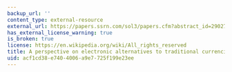 ```yaml
---
backup_url: ''
content_type: external-resource
external_url: https://papers.ssrn.com/sol3/papers.cfm?abstract_id=2902721
has_external_license_warning: true
is_broken: true
license: https://en.wikipedia.org/wiki/All_rights_reserved
title: A perspective on electronic alternatives to traditional currencies
uid: acf1cd38-e740-4006-a9e7-725f199e23ee
---
```

